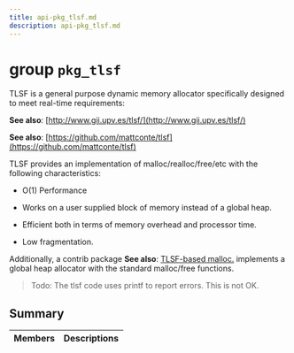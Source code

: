 ```yaml
---
title: api-pkg_tlsf.md
description: api-pkg_tlsf.md
---
```

# group `pkg_tlsf` 

TLSF is a general purpose dynamic memory allocator specifically designed to meet real-time requirements:

**See also**: [http://www.gii.upv.es/tlsf/](http://www.gii.upv.es/tlsf/)

**See also**: [https://github.com/mattconte/tlsf](https://github.com/mattconte/tlsf)

TLSF provides an implementation of malloc/realloc/free/etc with the following characteristics:

* O(1) Performance

* Works on a user supplied block of memory instead of a global heap.

* Efficient both in terms of memory overhead and processor time.

* Low fragmentation.

Additionally, a contrib package 
**See also**: [TLSF-based malloc.](./doc/starlight-docs/src/content/docs/apidoc/api-undefined.md#group__pkg__tlsf__malloc) implements a global heap allocator with the standard malloc/free functions.

> Todo: The tlsf code uses printf to report errors. This is not OK.

## Summary

 Members                        | Descriptions                                
--------------------------------|---------------------------------------------


